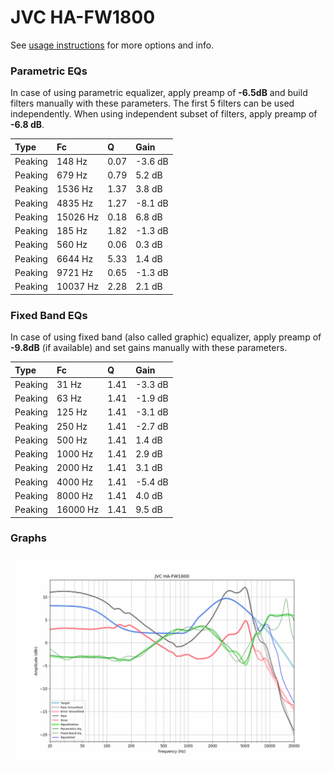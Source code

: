 # JVC HA-FW1800
See [usage instructions](https://github.com/jaakkopasanen/AutoEq#usage) for more options and info.

### Parametric EQs
In case of using parametric equalizer, apply preamp of **-6.5dB** and build filters manually
with these parameters. The first 5 filters can be used independently.
When using independent subset of filters, apply preamp of **-6.8 dB**.

| Type    | Fc       |    Q | Gain    |
|:--------|:---------|:-----|:--------|
| Peaking | 148 Hz   | 0.07 | -3.6 dB |
| Peaking | 679 Hz   | 0.79 | 5.2 dB  |
| Peaking | 1536 Hz  | 1.37 | 3.8 dB  |
| Peaking | 4835 Hz  | 1.27 | -8.1 dB |
| Peaking | 15026 Hz | 0.18 | 6.8 dB  |
| Peaking | 185 Hz   | 1.82 | -1.3 dB |
| Peaking | 560 Hz   | 0.06 | 0.3 dB  |
| Peaking | 6644 Hz  | 5.33 | 1.4 dB  |
| Peaking | 9721 Hz  | 0.65 | -1.3 dB |
| Peaking | 10037 Hz | 2.28 | 2.1 dB  |

### Fixed Band EQs
In case of using fixed band (also called graphic) equalizer, apply preamp of **-9.8dB**
(if available) and set gains manually with these parameters.

| Type    | Fc       |    Q | Gain    |
|:--------|:---------|:-----|:--------|
| Peaking | 31 Hz    | 1.41 | -3.3 dB |
| Peaking | 63 Hz    | 1.41 | -1.9 dB |
| Peaking | 125 Hz   | 1.41 | -3.1 dB |
| Peaking | 250 Hz   | 1.41 | -2.7 dB |
| Peaking | 500 Hz   | 1.41 | 1.4 dB  |
| Peaking | 1000 Hz  | 1.41 | 2.9 dB  |
| Peaking | 2000 Hz  | 1.41 | 3.1 dB  |
| Peaking | 4000 Hz  | 1.41 | -5.4 dB |
| Peaking | 8000 Hz  | 1.41 | 4.0 dB  |
| Peaking | 16000 Hz | 1.41 | 9.5 dB  |

### Graphs
![](./JVC%20HA-FW1800.png)